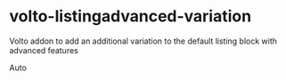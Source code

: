 # volto-listingadvanced-variation
Volto addon to add an additional variation to the default listing block with advanced features

Auto
